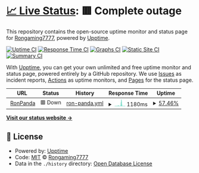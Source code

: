 # [📈 Live Status](https://demo.upptime.js.org): <!--live status--> **🟥 Complete outage**

This repository contains the open-source uptime monitor and status page for [Rongaming7777](https://demo.upptime.js.org), powered by [Upptime](https://github.com/upptime/upptime).

[![Uptime CI](https://github.com/Rongaming7777/Uptimer-Ron/workflows/Uptime%20CI/badge.svg)](https://github.com/Rongaming7777/Uptimer-Ron/actions?query=workflow%3A%22Uptime+CI%22)
[![Response Time CI](https://github.com/Rongaming7777/Uptimer-Ron/workflows/Response%20Time%20CI/badge.svg)](https://github.com/Rongaming7777/Uptimer-Ron/actions?query=workflow%3A%22Response+Time+CI%22)
[![Graphs CI](https://github.com/Rongaming7777/Uptimer-Ron/workflows/Graphs%20CI/badge.svg)](https://github.com/Rongaming7777/Uptimer-Ron/actions?query=workflow%3A%22Graphs+CI%22)
[![Static Site CI](https://github.com/Rongaming7777/Uptimer-Ron/workflows/Static%20Site%20CI/badge.svg)](https://github.com/Rongaming7777/Uptimer-Ron/actions?query=workflow%3A%22Static+Site+CI%22)
[![Summary CI](https://github.com/Rongaming7777/Uptimer-Ron/workflows/Summary%20CI/badge.svg)](https://github.com/Rongaming7777/Uptimer-Ron/actions?query=workflow%3A%22Summary+CI%22)

With [Upptime](https://upptime.js.org), you can get your own unlimited and free uptime monitor and status page, powered entirely by a GitHub repository. We use [Issues](https://github.com/Rongaming7777/Uptimer-Ron/issues) as incident reports, [Actions](https://github.com/Rongaming7777/Uptimer-Ron/actions) as uptime monitors, and [Pages](https://demo.upptime.js.org) for the status page.

<!--start: status pages-->
<!-- This summary is generated by Upptime (https://github.com/upptime/upptime) -->
<!-- Do not edit this manually, your changes will be overwritten -->
<!-- prettier-ignore -->
| URL | Status | History | Response Time | Uptime |
| --- | ------ | ------- | ------------- | ------ |
| <img alt="" src="https://favicons.githubusercontent.com/ronpanda.81638283628917whwi28uwnskq.repl.co" height="13"> [RonPanda](https://RonPanda.81638283628917whwi28uwnskq.repl.co) | 🟥 Down | [ron-panda.yml](https://github.com/Rongaming7777/Uptimer-Ron/commits/HEAD/history/ron-panda.yml) | <details><summary><img alt="Response time graph" src="./graphs/ron-panda/response-time-week.png" height="20"> 1180ms</summary><br><a href="https://rongaming7777.github.io/Uptimer-Ron//history/ron-panda"><img alt="Response time 1314" src="https://img.shields.io/endpoint?url=https%3A%2F%2Fraw.githubusercontent.com%2FRongaming7777%2FUptimer-Ron%2FHEAD%2Fapi%2Fron-panda%2Fresponse-time.json"></a><br><a href="https://rongaming7777.github.io/Uptimer-Ron//history/ron-panda"><img alt="24-hour response time 218" src="https://img.shields.io/endpoint?url=https%3A%2F%2Fraw.githubusercontent.com%2FRongaming7777%2FUptimer-Ron%2FHEAD%2Fapi%2Fron-panda%2Fresponse-time-day.json"></a><br><a href="https://rongaming7777.github.io/Uptimer-Ron//history/ron-panda"><img alt="7-day response time 1180" src="https://img.shields.io/endpoint?url=https%3A%2F%2Fraw.githubusercontent.com%2FRongaming7777%2FUptimer-Ron%2FHEAD%2Fapi%2Fron-panda%2Fresponse-time-week.json"></a><br><a href="https://rongaming7777.github.io/Uptimer-Ron//history/ron-panda"><img alt="30-day response time 1314" src="https://img.shields.io/endpoint?url=https%3A%2F%2Fraw.githubusercontent.com%2FRongaming7777%2FUptimer-Ron%2FHEAD%2Fapi%2Fron-panda%2Fresponse-time-month.json"></a><br><a href="https://rongaming7777.github.io/Uptimer-Ron//history/ron-panda"><img alt="1-year response time 1314" src="https://img.shields.io/endpoint?url=https%3A%2F%2Fraw.githubusercontent.com%2FRongaming7777%2FUptimer-Ron%2FHEAD%2Fapi%2Fron-panda%2Fresponse-time-year.json"></a></details> | <details><summary><a href="https://rongaming7777.github.io/Uptimer-Ron//history/ron-panda">57.46%</a></summary><a href="https://rongaming7777.github.io/Uptimer-Ron//history/ron-panda"><img alt="All-time uptime 69.64%" src="https://img.shields.io/endpoint?url=https%3A%2F%2Fraw.githubusercontent.com%2FRongaming7777%2FUptimer-Ron%2FHEAD%2Fapi%2Fron-panda%2Fuptime.json"></a><br><a href="https://rongaming7777.github.io/Uptimer-Ron//history/ron-panda"><img alt="24-hour uptime 0.00%" src="https://img.shields.io/endpoint?url=https%3A%2F%2Fraw.githubusercontent.com%2FRongaming7777%2FUptimer-Ron%2FHEAD%2Fapi%2Fron-panda%2Fuptime-day.json"></a><br><a href="https://rongaming7777.github.io/Uptimer-Ron//history/ron-panda"><img alt="7-day uptime 57.46%" src="https://img.shields.io/endpoint?url=https%3A%2F%2Fraw.githubusercontent.com%2FRongaming7777%2FUptimer-Ron%2FHEAD%2Fapi%2Fron-panda%2Fuptime-week.json"></a><br><a href="https://rongaming7777.github.io/Uptimer-Ron//history/ron-panda"><img alt="30-day uptime 69.64%" src="https://img.shields.io/endpoint?url=https%3A%2F%2Fraw.githubusercontent.com%2FRongaming7777%2FUptimer-Ron%2FHEAD%2Fapi%2Fron-panda%2Fuptime-month.json"></a><br><a href="https://rongaming7777.github.io/Uptimer-Ron//history/ron-panda"><img alt="1-year uptime 69.64%" src="https://img.shields.io/endpoint?url=https%3A%2F%2Fraw.githubusercontent.com%2FRongaming7777%2FUptimer-Ron%2FHEAD%2Fapi%2Fron-panda%2Fuptime-year.json"></a></details>

<!--end: status pages-->

[**Visit our status website →**](https://demo.upptime.js.org)

## 📄 License

- Powered by: [Upptime](https://github.com/upptime/upptime)
- Code: [MIT](./LICENSE) © [Rongaming7777](https://demo.upptime.js.org)
- Data in the `./history` directory: [Open Database License](https://opendatacommons.org/licenses/odbl/1-0/)
